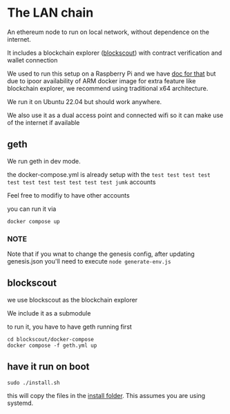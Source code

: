 # The LAN chain

An ethereum node to run on local network, without dependence on the internet.

It includes a blockchain explorer ([blockscout](https://www.blockscout.com/)) with contract verification and wallet connection

We used to run this setup on a Raspberry Pi and we have [doc for that](docs/raspberrypi.md) but due to ipoor availability of ARM docker image for extra feature like blockchain explorer, we recommend using traditional x64 architecture.

We run it on Ubuntu 22.04 but should work anywhere.

We also use it as a dual access point and connected wifi so it can make use of the internet if available

## geth

We run geth in dev mode.

the docker-compose.yml is already setup with the `test test test test test test test test test test test jumk` accounts

Feel free to modifiy to have other accounts

you can run it via

```
docker compose up
```

### NOTE

Note that if you wnat to change the genesis config, after updating genesis.json you'll need to execute `node generate-env.js`

## blockscout

we use blockscout as the blockchain explorer

We include it as a submodule

to run it, you have to have geth running first

```
cd blockscout/docker-compose
docker compose -f geth.yml up
```

## have it run on boot

```
sudo ./install.sh
```

this will copy the files in the [install folder](./install). This assumes you are using systemd.
